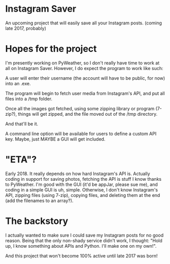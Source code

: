 # Instagram Saver
An upcoming project that will easily save all your Instagram posts. (coming late 2017, probably)

# Hopes for the project
I'm presently working on PyWeather, so I don't really have time to work at all on Instagram Saver. However, I do expect the program to work like such:

A user will enter their username (the account will have to be public, for now) into an .exe.

The program will begin to fetch user media from Instagram's API, and put all files into a /tmp folder.

Once all the images got fetched, using some zipping library or program (7-zip?), things will get zipped, and the file moved out of the /tmp directory. 

And that'll be it.

A command line option will be available for users to define a custom API key. Maybe, just MAYBE a GUI will get included.

# "ETA"?
Early 2018. It really depends on how hard Instagram's API is. Actually coding in support for saving photos, fetching the API is stuff I know thanks to PyWeather. I'm good with the GUI (it'd be appJar, please sue me), and coding in a simple GUI is uh, simple. Otherwise, I don't know Instagram's API, zipping files (using 7-zip), copying files, and deleting them at the end (add the filenames to an array?).

# The backstory
I actually wanted to make sure I could save my Instagram posts for no good reason. Being that the only non-shady service didn't work, I thought: "Hold up, I know something about APIs and Python. I'll make one on my own!".

And this project that won't become 100% active until late 2017 was born!
